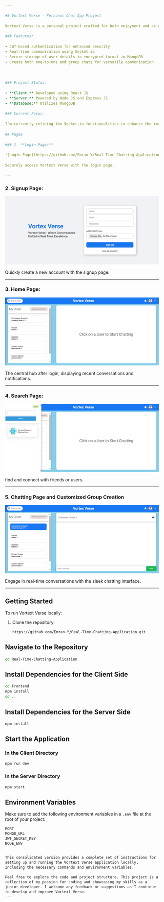 ```yaml
---

## Vortext Verse - Personal Chat App Project

Vortext Verse is a personal project crafted for both enjoyment and as a testament to my skills in Full Stack development. This project, implemented using a React JS client, Node JS and Express JS server, and a MongoDB database.

### Features:

- JWT-based authentication for enhanced security
- Real-time communication using Socket.io
- Secure storage of user details in encrypted format in MongoDB
- Create both one-to-one and group chats for versatile communication

  

### Project Status:

- **Client:** Developed using React JS
- **Server:** Powered by Node JS and Express JS
- **Database:** Utilizes MongoDB

### Current Focus:

I'm currently refining the Socket.io functionalities to enhance the real-time communication experience and another features.

## Pages

### 1. **Login Page:**

![Login Page](https://github.com/Emran-Y/Real-Time-Chatting-Application/blob/master/Screenshots/login.jpg)

Securely access Vortext Verse with the login page.

---
```


### 2. **Signup Page:**

![Signup Page](https://github.com/Emran-Y/Real-Time-Chatting-Application/blob/master/Screenshots/signup.jpg)

Quickly create a new account with the signup page.

---

### 3. **Home Page:**

![Home Page](https://github.com/Emran-Y/Real-Time-Chatting-Application/blob/master/Screenshots/homejpg.jpg)

The central hub after login, displaying recent conversations and notifications.

---

### 4. **Search Page:**

![Search Page](https://github.com/Emran-Y/Real-Time-Chatting-Application/blob/master/Screenshots/searchBar.jpg)

find and connect with friends or users.

---

### 5. **Chatting Page and Customized Group Creation**

![Chatting Page](https://github.com/Emran-Y/Real-Time-Chatting-Application/blob/master/Screenshots/chattingOpened.jpg)

Engage in real-time conversations with the sleek chatting interface.

---

## Getting Started

To run Vortext Verse locally:

1. Clone the repository:
   ```bash
   https://github.com/Emran-Y/Real-Time-Chatting-Application.git


## Navigate to the Repository
```bash
cd Real-Time-Chatting-Application
```

## Install Dependencies for the Client Side
```bash
cd Frontend
npm install
cd ..
```

## Install Dependencies for the Server Side
```bash
npm install
```

## Start the Application

### In the Client Directory
```bash
npm run dev
```

### In the Server Directory
```bash
npm start
```

## Environment Variables

Make sure to add the following environment variables in a `.env` file at the root of your project:

```plaintext
PORT
MONGO_URL
JWT_SECRET_KEY
NODE_ENV
```


```

This consolidated version provides a complete set of instructions for setting up and running the Vortext Verse application locally, including the necessary commands and environment variables.

Feel free to explore the code and project structure. This project is a reflection of my passion for coding and showcasing my skills as a junior developer. I welcome any feedback or suggestions as I continue to develop and improve Vortext Verse.
---

